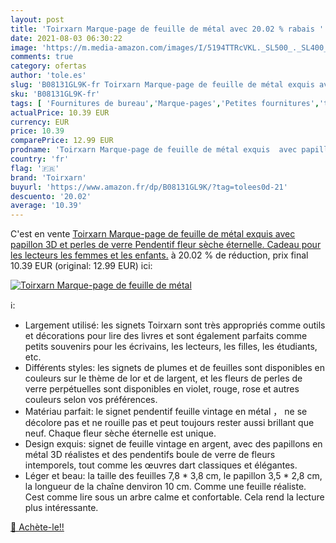 ```yaml
---
layout: post
title: 'Toirxarn Marque-page de feuille de métal avec 20.02 % rabais '
date: 2021-08-03 06:30:22
image: 'https://m.media-amazon.com/images/I/5194TTRcVKL._SL500_._SL400_.jpg'
comments: true
category: ofertas
author: 'tole.es'
slug: 'B08131GL9K-fr Toirxarn Marque-page de feuille de métal exquis avec...'
sku: 'B08131GL9K-fr'
tags: [ 'Fournitures de bureau','Marque-pages','Petites fournitures','toirxarn','Étiquettes, onglets séparateurs et tampons', ]
actualPrice: 10.39 EUR
currency: EUR
price: 10.39
comparePrice: 12.99 EUR
prodname: 'Toirxarn Marque-page de feuille de métal exquis  avec papillon 3D et perles de verre Pendentif fleur sèche éternelle. Cadeau pour les lecteurs  les femmes et les enfants.'
country: 'fr'
flag: '🇫🇷'
brand: 'Toirxarn'
buyurl: 'https://www.amazon.fr/dp/B08131GL9K/?tag=tolees0d-21'
descuento: '20.02'
average: '10.39'
---
```


C'est en vente [Toirxarn Marque-page de feuille de métal exquis  avec papillon 3D et perles de verre Pendentif fleur sèche éternelle. Cadeau pour les lecteurs  les femmes et les enfants.](https://www.amazon.fr/dp/B08131GL9K/?tag=tolees0d-21)  à  20.02 % de réduction, prix final  10.39 EUR (original: 12.99 EUR) ici:

[![Toirxarn Marque-page de feuille de métal](https://m.media-amazon.com/images/I/5194TTRcVKL._SL500_._SL400_.jpg)](https://www.amazon.fr/dp/B08131GL9K/?tag=tolees0d-21)

ℹ️:

- Largement utilisé: les signets Toirxarn sont très appropriés comme outils et décorations pour lire des livres et sont également parfaits comme petits souvenirs pour les écrivains, les lecteurs, les filles, les étudiants, etc.
- Différents styles: les signets de plumes et de feuilles sont disponibles en couleurs sur le thème de lor et de largent, et les fleurs de perles de verre perpétuelles sont disponibles en violet, rouge, rose et autres couleurs selon vos préférences.
- Matériau parfait: le signet pendentif feuille vintage en métal ， ne se décolore pas et ne rouille pas et peut toujours rester aussi brillant que neuf. Chaque fleur sèche éternelle est unique.
- Design exquis: signet de feuille vintage en argent, avec des papillons en métal 3D réalistes et des pendentifs boule de verre de fleurs intemporels, tout comme les œuvres dart classiques et élégantes.
- Léger et beau: la taille des feuilles 7,8 * 3,8 cm, le papillon 3,5 * 2,8 cm, la longueur de la chaîne denviron 10 cm. Comme une feuille réaliste. Cest comme lire sous un arbre calme et confortable. Cela rend la lecture plus intéressante.

[🛒 Achète-le!!](https://www.amazon.fr/dp/B08131GL9K/?tag=tolees0d-21)
